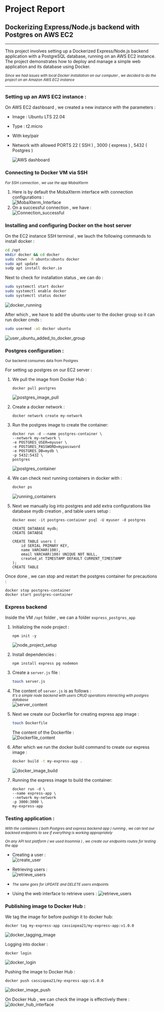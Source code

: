 # Project Report
## Dockerizing Express/Node.js backend with Postgres on AWS EC2

---
This project involves setting up a Dockerized Express/Node.js backend application with a PostgreSQL database, running on an AWS EC2 instance. The project demonstrates how to deploy and manage a simple web application and its database using Docker.

<small>_Since we had issues with local Docker installation on our computer , we decided to do the project on an Amazon AWS EC2 instance_</small>

--- 

###  Setting up an AWS EC2 instance :
On AWS EC2 dashboard , we created a new instance with the parameters : 
* Image : Ubuntu LTS 22.04 
* Type : t2.micro
* With key/pair 
* Network with allowed PORTS 22 ( SSH ) , 3000 ( express ) , 5432 ( Postgres )
            
    ![AWS dashboard](./0.aws_dashboard_ec2_created.png)

### Connecting to Docker VM via SSH 
<small>_For SSH connection , we use the app MobaXterm_</small>  
  
1. Here is by default the MobaXterm interface with connection configurations :       
![MobaXterm_Interface](./1.xterm_interface.png)
2. On a successful connection , we have :       
![Connection_successful](./2.ssh_connected.png)


### Installing and configuring Docker on the host server 
On the EC2 instance SSH terminal , we lauch the following commands to install docker : 
```bash
cd /opt
mkdir docker && cd docker 
sudo chown -R ubuntu:ubuntu docker 
sudo apt update 
sudp apt install docker.io 
```

Next to check for installation status , we can do : 
```bash
sudo systemctl start docker
sudo systemctl enable docker 
sudo systemctl status docker
```
      
![docker_running](./3.docker_running_state.png)

After which , we have to add the ubuntu user to the docker group so it can run docker cmds : 
```bash
sudo usermod -aG docker ubuntu
```
      
![user_ubuntu_added_to_docker_group](./4.user_ubuntu_groups.png)

### Postgres configuration : 
<small>Our backend consumes data from Postgres</small>

For setting up postgres on our EC2 server : 
1. We pull the image from Docker Hub : 
    ```docker
    docker pull postgres
    ```
        
    ![postgres_image_pull](./5.postgres_pull.png)

2. Create a docker network : 
    ```docker
    docker network create my-network
    ```

3. Run the postgres image to create the container:
    ```docker
    docker run -d --name postgres-container \
    --network my-network \
    -e POSTGRES_USER=myuser \
    -e POSTGRES_PASSWORD=mypassword 
    -e POSTGRES_DB=mydb \
    -p 5432:5432 \
    postgres 
    ``` 
   
    ![postgres_container](./6.running_postgres_container.png)
   
4. We can check next running containers in docker with : 
    ```bash 
    docker ps
    ```   
    ![running_containers](./7.running_container_postgres.png)
    
5. Next we manually log into postgres and add extra configurations like database mydb creation , and table users setup : 
    ```docker
    docker exec -it postgres-container psql -U myuser -d postgres
    ```

    ```postgres
    CREATE DATABASE mydb;
    CREATE DATABSE

    CREATE TABLE users (
        id SERIAL PRIMARY KEY,
        name VARCHAR(100),
        email VARCHAR(100) UNIQUE NOT NULL,
        created_at TIMESTAMP DEFAULT CURRENT_TIMESTAMP
    );
    CREATE TABLE
    ```


Once done , we can stop and restart the postgres container for precautions : 

```docker
docker stop postgres-container
docker start postgres-container
```

### Express backend 
Inside the VM `/opt` folder , we can a folder `express_postgres_app` 


1. Initializing the node project : 
    ```node
    npm init -y
    ```       
    ![node_project_setup](./8.initialize_express_app.png)

2. Install dependencies : 
    ```node 
    npm install express pg nodemon
    ```

3. Create a `server.js` file : 
    ```bash
    touch server.js
    ```

4. The content of `server.js` is as follows :  
<small><i>It's a simple node backend with users CRUD operations interacting with postgres database</i></small>       
![server_content](./9.express_code.png)  


5. Next we create our Dockerfile for creating express app image : 
    ```bash
    touch Dockerfile
    ```

    The content of the Dockerfile :    
    ![Dockerfile_content](./10.dockerfile.png)

6. After which we run the docker build command to create our express image : 
    ```bash
    docker build -t my-express-app .
    ```      
    ![docker_image_build](./11.1.express_image_build.png)
7. Running the express image to build the container: 
    ```docker
    docker run -d \
    --name express-app \
    --network my-network
    -p 3000:3000 \
    my-express-app
    ```

### Testing application : 
<small>_With the containers ( both Postgres and express backend app ) running , we can test our backned endpoints to see if everything is working appropriately_</small>


<small>_On any API test platform ( we used Insomnia ) , we create our endpoints routes for testing the app_</small>

* Creating a user :       
![create_user](./13.1create_user2_api.png)

* Retrieving users :     
![retrieve_users](./14.get_users.png)

* <small>_The same goes for UPDATE and DELETE users endpoints_</small>

* Using the web interface to retrieve users : 
![retrieve_users](./15.get_users_from_web.png)


### Publishing image to Docker Hub : 
We tag the image for before pushign it to docker hub:
```docker
docker tag my-express-app cassiopea21/my-express-app:v1.0.0
```   

![docker_tagging_image](./16.tagging%20image.png)

Logging into docker : 
```docker
docker login
```      
![docker_login](./17.docker%20login.png)

Pushing the image to Docker Hub : 
```docker 
docker push cassiopea21/my-express-app:v1.0.0
```   
![docker_image_push](./18.image%20push.png)


On Docker Hub , we can check the image is effectively there :   
![docker_hub_interface](./19.docker-hub-image.png)




